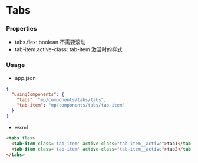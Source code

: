 # Tabs


### Properties

- tabs.flex: boolean 不需要滚动
- tab-item.active-class: tab-item 激活时的样式

### Usage

- app.json
```json
{
  "usingComponents": {
    "tabs": "mp/components/tabs/tabs",
    "tab-item": "mp/components/tabs/tab-item"
  }
}
```

- wxml
```html
<tabs flex>
  <tab-item class='tab-item' active-class="tab-item__active">tab1</tab-item>
  <tab-item class='tab-item' active-class="tab-item__active">tab2</tab-item>
</tabs>
```
